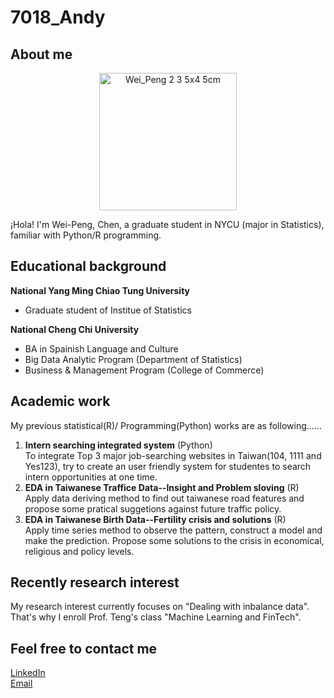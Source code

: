 # 7018_Andy 

## About me
<p align="center">
  <img src="https://github.com/user-attachments/assets/8a1e4a65-5cee-4aee-86d1-fd76e0cbdb63" alt="Wei_Peng 2 3 5x4 5cm" width="220" />
</p>

¡Hola! I'm Wei-Peng, Chen, a graduate student in NYCU (major in Statistics), familiar with Python/R programming.


## Educational background
**National Yang Ming Chiao Tung University**
- Graduate student of Institue of Statistics

**National Cheng Chi University**
- BA in Spainish Language and Culture
- Big Data Analytic Program (Department of Statistics)
- Business & Management Program (College of Commerce)
  
## Academic work
My previous statistical(R)/ Programming(Python) works are as following......<br>
1. **Intern searching integrated system** (Python) <br>
To integrate Top 3 major job-searching websites in Taiwan(104, 1111 and Yes123), try to create an user friendly system for studentes to search intern opportunities at one time. <br>
2. **EDA in Taiwanese Traffice Data--Insight and Problem sloving** (R) <br>
Apply data deriving method to find out taiwanese road features and propose some pratical suggetions against future traffic policy.<br>
3. **EDA in Taiwanese Birth Data--Fertility crisis and solutions** (R) <br>
Apply time series method to observe the pattern, construct a model and make the prediction. Propose some solutions to the crisis in economical, religious and policy levels.

## Recently research interest
My research interest currently focuses on "Dealing with inbalance data". That's why I enroll Prof. Teng's class "Machine Learning and FinTech".

## Feel free to contact me
[LinkedIn](https://www.linkedin.com/in/wp-chen-0204401b2/)<br>
[Email](andypon.sc14[AT]nycu.edu.tw)





##

